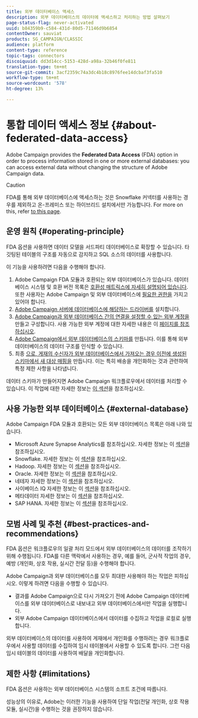 ```yaml
---
title: 외부 데이터베이스 액세스
description: 외부 데이터베이스의 데이터에 액세스하고 처리하는 방법 살펴보기
page-status-flag: never-activated
uuid: b84359b9-c584-431d-80d5-71146d9b6854
contentOwner: sauviat
products: SG_CAMPAIGN/CLASSIC
audience: platform
content-type: reference
topic-tags: connectors
discoiquuid: dd3d14cc-5153-428d-a98a-32b46f0fe811
translation-type: tm+mt
source-git-commit: 3acf2359c74a3dc4b18c8976fee14dcbaf3fa510
workflow-type: tm+mt
source-wordcount: '578'
ht-degree: 13%

---
```



# 통합 데이터 액세스 정보 {#about-federated-data-access}

Adobe Campaign provides the **Federated Data Access** (FDA) option in order to process information stored in one or more external databases: you can access external data without changing the structure of Adobe Campaign data.

>[!CAUTION]
>
>FDA를 통해 외부 데이터베이스에 액세스하는 것은 Snowflake 커넥터를 사용하는 경우를 제외하고 온-프레미스 또는 하이브리드 설치에서만 가능합니다. For more on this, refer [to this page](../../installation/using/capability-matrix.md).

## 운영 원칙 {#operating-principle}

FDA 옵션을 사용하면 데이터 모델을 서드파티 데이터베이스로 확장할 수 있습니다. 타깃팅된 테이블의 구조를 자동으로 감지하고 SQL 소스의 데이터를 사용합니다.

이 기능을 사용하려면 다음을 수행해야 합니다.

1. Adobe Campaign FDA 모듈과 호환되는 외부 데이터베이스가 있습니다. 데이터베이스 시스템 및 호환 버전 목록은 [호환성 매트릭스에 자세히 설명되어 있습니다](https://helpx.adobe.com/kr/campaign/kb/compatibility-matrix.html). 또한 사용자는 Adobe Campaign 및 외부 데이터베이스에 [필요한 권한을](../../platform/using/remote-database-access-rights.md) 가지고 있어야 합니다.
1. [Adobe Campaign 서버에 데이터베이스에 해당하는 드라이버를](../../platform/using/specific-configuration-database.md) 설치합니다.
1. [Adobe Campaign과 외부 데이터베이스 간의 연결을 설정할 수 있는 외부 계정을](../../platform/using/connecting-to-database.md) 만들고 구성합니다. 사용 가능한 외부 계정에 대한 자세한 내용은 이 [페이지를 참조하십시오](../../platform/using/external-accounts.md).
1. [Adobe Campaign에서 외부 데이터베이스의 스키마를](../../platform/using/creating-data-schema.md) 만듭니다. 이를 통해 외부 데이터베이스의 데이터 구조를 인식할 수 있습니다.
1. 최종 [으로, 게재의 수신자가 외부 데이터베이스에서 가져오는 경우 이전에 생성된 스키마에서 새 대상 매핑을](../../platform/using/defining-data-mapping.md) 만듭니다. 이는 특히 배송을 개인화하는 것과 관련하여 특정 제한 사항을 나타냅니다.

데이터 스키마가 만들어지면 Adobe Campaign 워크플로우에서 데이터를 처리할 수 있습니다. 이 작업에 대한 자세한 정보는 [이 섹션](../../workflow/using/accessing-an-external-database--fda-.md)을 참조하십시오.

## 사용 가능한 외부 데이터베이스 {#external-database}

Adobe Campaign FDA 모듈과 호환되는 모든 외부 데이터베이스 목록은 아래 나와 있습니다.

* Microsoft Azure Synapse Analytics를 참조하십시오. 자세한 정보는 이 [섹션](../../platform/using/specific-configuration-database.md#azure-external)을 참조하십시오.
* Snowflake. 자세한 정보는 이 [섹션](../../platform/using/specific-configuration-database.md#configure-access-to-snowflake)을 참조하십시오.
* Hadoop. 자세한 정보는 이 [섹션](../../platform/using/specific-configuration-database.md#configure-access-to-hadoop-3)을 참조하십시오.
* Oracle. 자세한 정보는 이 [섹션](../../platform/using/specific-configuration-database.md#configure-access-to-oracle)을 참조하십시오.
* 네테자 자세한 정보는 이 [섹션](../../platform/using/specific-configuration-database.md#configure-access-to-netezza)을 참조하십시오.
* 사이베이스 IQ 자세한 정보는 이 [섹션](../../platform/using/specific-configuration-database.md#configure-access-to-sybase-iq)을 참조하십시오.
* 메타데이터 자세한 정보는 이 [섹션](../../platform/using/specific-configuration-database.md#configure-access-to-teradata)을 참조하십시오.
* SAP HANA. 자세한 정보는 이 [섹션](../../platform/using/specific-configuration-database.md)을 참조하십시오.

## 모범 사례 및 추천 {#best-practices-and-recommendations}

FDA 옵션은 워크플로우의 일괄 처리 모드에서 외부 데이터베이스의 데이터를 조작하기 위해 수행됩니다. FDA를 다른 맥락에서 사용하는 경우, 예를 들어, 군사적 작업의 경우, 예방 (개인화, 상호 작용, 실시간 전달 등)을 수행해야 합니다.

Adobe Campaign과 외부 데이터베이스를 모두 최대한 사용해야 하는 작업은 피하십시오. 이렇게 하려면 다음을 수행할 수 있습니다.

* 결과를 Adobe Campaign으로 다시 가져오기 전에 Adobe Campaign 데이터베이스를 외부 데이터베이스로 내보내고 외부 데이터베이스에서만 작업을 실행합니다.
* 외부 Adobe Campaign 데이터베이스에서 데이터를 수집하고 작업을 로컬로 실행합니다.

외부 데이터베이스의 데이터를 사용하여 게재에서 개인화를 수행하려는 경우 워크플로우에서 사용할 데이터를 수집하여 임시 테이블에서 사용할 수 있도록 합니다. 그런 다음 임시 테이블의 데이터를 사용하여 배달을 개인화합니다.

## 제한 사항 {#limitations}

FDA 옵션은 사용하는 외부 데이터베이스 시스템의 소프트 조건에 따릅니다.

성능상의 이유로, Adobe는 이러한 기능을 사용하여 단일 작업(전달 개인화, 상호 작용 모듈, 실시간)을 수행하는 것을 권장하지 않습니다.
